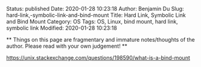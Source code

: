 Status: published
Date: 2020-01-28 10:23:18
Author: Benjamin Du
Slug: hard-link,-symbolic-link-and-bind-mount
Title: Hard Link, Symbolic Link and Bind Mount
Category: OS
Tags: OS, Linux, bind mount, hard link, symbolic link
Modified: 2020-01-28 10:23:18

**
Things on this page are fragmentary and immature notes/thoughts of the author.
Please read with your own judgement!
**

https://unix.stackexchange.com/questions/198590/what-is-a-bind-mount
